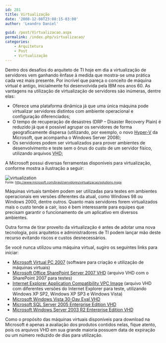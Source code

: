 ```yaml
---
id: 281
title: Virtualização
date: '2008-12-08T23:08:15-03:00'
author: 'Leandro Daniel'

guid: /post/Virtualizacao.aspx
permalink: /index.php/virtualizacao/
categories:
    - Arquitetura
    - Post
    - Virtualização
---
```


Dentro dos desafios do arquiteto de TI hoje em dia a virtualização de servidores vem ganhando ênfase à medida que mostra-se uma prática cada vez mais presente. Por incrível que pareça o conceito de máquina virtual é antigo, inicialmente foi desenvolvida pela IBM nos anos 60. As vantagens na utilização de virtualização de servidores são inúmeras, dentre elas:

- Oferece uma plataforma dinâmica já que uma única máquina pode virtualizar servidores distintos com ambiente operacional e configuração diferenciados;
- O tempo de recuperação de desastres (DRP – Disaster Recovery Plain) é reduzido já que é possível agrupar os servidores de forma geograficamente dispersa (utilizando, por exemplo, o novo [Hyper-V](http://www.microsoft.com/brasil/servidores/windowsserver2008/virtualization/default.mspx) da Microsoft, que acompanha o Windows Server 2008);
- Os servidores podem ser virtualizados para prover ambientes de desenvolvimento e teste sem o ônus do custo de um servidor físico, utilizando arquivos <acronym title="Virtual Hard Disk">VHD</acronym>;

A Microsoft possui diversas ferramentas disponíveis para virtualização, conforme mostra a ilustração a seguir:

![virtualization](http://leandrodaniel.com/pics/WindowsLiveWriter/Virtualizao_14C2D/virtualization_3.png)  
<font size="1">Fonte: </font>[<font size="1">http://www.microsoft.com/brasil/servidores/virtualizacao/solutions.mspx</font>](http://www.microsoft.com/brasil/servidores/virtualizacao/solutions.mspx "http://www.microsoft.com/brasil/servidores/virtualizacao/solutions.mspx")

Máquinas virtuais também podem ser utilizadas para testes em ambientes operacionais em versões diferentes da atual, como Windows 98 ou Windows 2000, dentre outros. Quanto mais servidores forem virtualizados mais o custo tende a cair, isso é bem interessante para equipes que precisam garantir o funcionamento de um aplicativo em diversos ambientes.

Outra forma de tirar proveito da virtualização é antes de adotar uma nova tecnologia, pois arquitetos e administradores de TI podem lançar mão deste recurso evitando riscos e custos desnecessários.

Se você nunca utilizou uma máquina virtual, sugiro os seguintes links para iniciar:

- [Microsoft Virtual PC 2007](http://www.microsoft.com/windows/downloads/virtualpc/default.mspx) (software para criação e utilização de máquinas virtuais)
- [Microsoft Office SharePoint Server 2007 VHD](http://www.microsoft.com/downloads/details.aspx?familyid=67f93dcb-ada8-4db5-a47b-df17e14b2c74&displaylang=en) (arquivo VHD com o SharePoint 2007 para testes)
- [Internet Explorer Application Compatibility VPC Image](http://www.microsoft.com/downloads/details.aspx?FamilyID=21eabb90-958f-4b64-b5f1-73d0a413c8ef&displaylang=en) (arquivo VHD com diferentes versões do Internet Explorer para teste, utilizando Windows XP SP2, Windows XP SP3 e Windows Vista)
- [Microsoft Windows Vista 30-Day Eval VHD](http://www.microsoft.com/downloads/details.aspx?familyid=c2c27337-d4d1-4b9b-926d-86493c7da1aa&displaylang=en)
- [Microsoft SQL Server 2005 Enterprise Edition VHD](http://www.microsoft.com/downloads/details.aspx?FamilyID=7b243252-acb7-451b-822b-df639443aeaf&displaylang=en)
- [Microsoft Windows Server 2003 R2 Enterprise Edition VHD](http://www.microsoft.com/downloads/details.aspx?FamilyID=77f24c9d-b4b8-4f73-99e3-c66f80e415b6&displaylang=en)

Como o propósito das máquinas virtuais disponíveis para download na Microsoft é apenas a avaliação dos produtos contidos nelas, fique atento, pois os arquivos VHD em sua grande maioria possuem data de expiração ou um número reduzido de dias para utilização.